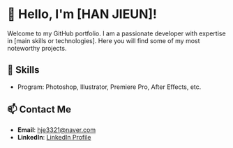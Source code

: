 # 👋 Hello, I'm [HAN JIEUN]!
Welcome to my GitHub portfolio. I am a passionate developer with expertise in [main skills or technologies]. Here you will find some of my most noteworthy projects.

## 🔧 Skills 
- Program: Photoshop, Illustrator, Premiere Pro, After Effects, etc.

## 📫 Contact Me
- **Email**: hje3321@naver.com
- **LinkedIn**: [LinkedIn Profile](https://hanjieun.github.io)

